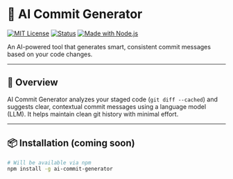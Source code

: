 # 🧠 AI Commit Generator

[![MIT License](https://img.shields.io/badge/license-MIT-blue.svg)](LICENSE)
[![Status](https://img.shields.io/badge/status-in%20progress-yellow.svg)]()
[![Made with Node.js](https://img.shields.io/badge/made%20with-Node.js-brightgreen.svg)]()

An AI-powered tool that generates smart, consistent commit messages based on your code changes.

---

## 🚀 Overview

AI Commit Generator analyzes your staged code (`git diff --cached`) and suggests clear, contextual commit messages using a language model (LLM). It helps maintain clean git history with minimal effort.

---

## 📦 Installation (coming soon)

```bash
# Will be available via npm
npm install -g ai-commit-generator
